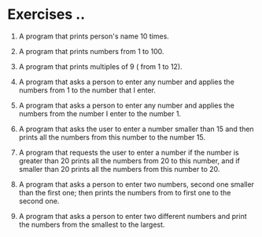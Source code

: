 # Exercises ..

1. A program that prints person's name 10 times.

2. A program that prints numbers from 1 to 100.

3. A program that prints multiples of 9 ( from 1 to 12).

4. A program that asks a person to enter any number and applies the numbers from 1 to the number that I enter.

5. A program that asks a person to enter any number and applies the numbers from the number I enter to the number 1.

6. A program that asks the user to enter a number smaller than 15 and then prints all the numbers from this number to the number 15.

7. A program that requests the user to enter a number if the number is greater than 20 prints all the numbers from 20 to this number, and if smaller than 20 prints all the numbers from this number to 20.

8. A program that asks a person to enter two numbers, second one smaller than the first one; then prints the numbers from to first one to the second one.

9. A program that asks a person to enter two different numbers and print the numbers from the smallest to the largest.
